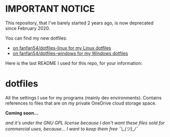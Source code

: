 # IMPORTANT NOTICE
This repository, that I've barely started 2 years ago, is now deprecated since February 2020.

You can find my new dotfiles:

* [on fanfan54/dotfiles-linux for my Linux dotfiles](https://github.com/fanfan54/dotfiles-linux)
* [on fanfan54/dotfiles-windows for my Windows dotfiles](https://github.com/fanfan54/dotfiles-windows)

Here is the last README I used for this repo, for your information:

# dotfiles
All the settings I use for my programs (mainly dev environments). Contains references to files that are on my private OneDrive cloud storage space.

**Coming soon...**

*and it's under the GNU GPL license because I don't want these files sold for commercial uses, because... I want to keep them free ¯\\\_(ツ)\_/¯*
